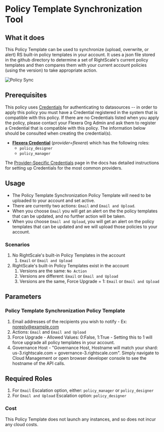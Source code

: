 # Policy Template Synchronization Tool

## What it does

This Policy Template can be used to synchronize (upload, overwrite, or alert) RS built-in policy templates in your account. It uses a json file stored in the github directory to determine a set of RightScale's current policy templates and then compares them with your current account policies (using the version) to take appropriate action.

![Policy Sync]("policy_sync.png")

## Prerequisites
This policy uses [Credentials](https://docs.flexera.com/flexera/EN/Automation/ManagingCredentialsExternal.htm) for authenticating to datasources -- in order to apply this policy you must have a Credential registered in the system that is compatible with this policy. If there are no Credentials listed when you apply the policy, please contact your Flexera Org Admin and ask them to register a Credential that is compatible with this policy. The information below should be consulted when creating the credential(s).

- [**Flexera Credential**](https://docs.flexera.com/flexera/EN/Automation/ProviderCredentials.htm) (*provider=flexera*) which has the following roles:
  - `policy_designer`
  - `policy_manager`

The [Provider-Specific Credentials](https://docs.flexera.com/flexera/EN/Automation/ProviderCredentials.htm) page in the docs has detailed instructions for setting up Credentials for the most common providers.

## Usage

- The Policy Template Synchronization Policy Template will need to be uploaded to your account and set active.
- There are currently two actions: `Email` and `Email and Upload`.
- When you choose `Email` you will get an alert on the the policy templates that can be updated, and no further action will be taken.
- When you choose `Email and Upload`, you will get an alert on the policy templates that can be updated and we will upload those policies to your account.

### Scenarios

1. No RightScale's built-in Policy Templates in the account
    1. `Email` or `Email and Upload`
1. RightScale's built-in Policy Templates exist in the account
    1. Versions are the same: `No Action`
    1. Versions are different: `Email` or `Email and Upload`
    1. Versions are the same, Force Upgrade = 1: `Email` or `Email and Upload`

## Parameters

### Policy Template Synchronization Policy Template

1. Email addresses of the recipients you wish to notify - Ex: noreply@example.com
1. Actions: `Email` and `Email and Upload`
1. Force Upgrade - Allowed Values: 0:False, 1:True - Setting this to 1 will force upgrade all policy templates in your account.
1. Governance Host - "Governance Host, Hostname will match your shard: us-3.rightscale.com = governance-3.rightscale.com". Simply navigate to Cloud Management or open browser developer console to see the hostname of the API calls.

## Required Roles

1. For `Email` Escalation option, either: `policy_manager` or `policy_designer`
1. For `Email and Upload` Escalation option: `policy_designer`

### Cost

This Policy Template does not launch any instances, and so does not incur any cloud costs.
